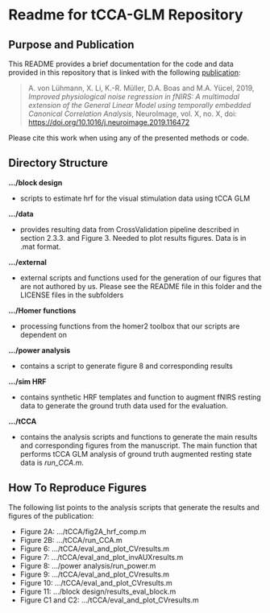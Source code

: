 # Readme for tCCA-GLM Repository
## Purpose and Publication
This README provides a brief documentation for the code and data provided in this repository that is linked with the following [publication](https://www.sciencedirect.com/science/article/pii/S1053811919310638):
> A. von Lühmann, X. Li, K.-R. Müller, D.A. Boas and M.A. Yücel, 2019, *Improved physiological noise regression in fNIRS: A multimodal extension of the General Linear Model using temporally embedded Canonical Correlation Analysis*, NeuroImage, vol. X, no. X, doi: https://doi.org/10.1016/j.neuroimage.2019.116472 

Please cite this work when using any of the presented methods or code.

## Directory Structure
**.../block design**
- scripts to estimate hrf for the visual stimulation data using tCCA GLM

**.../data**

- provides resulting data from CrossValidation pipeline described in section 2.3.3. and Figure 3. Needed to plot results figures. Data is in .mat format.

**.../external**

- external scripts and functions used for the generation of our figures that are not authored by us. Please see the README file in this folder and the LICENSE files in the subfolders

**.../Homer functions**

- processing functions from the homer2 toolbox that our scripts are dependent on

**.../power analysis**

- contains a script to generate figure 8 and corresponding results

**.../sim HRF**

- contains synthetic HRF templates and function to augment fNIRS resting data to generate the ground truth data used for the evaluation.

**.../tCCA**

- contains the analysis scripts and functions to generate the main results and corresponding figures from the manuscript. The main function that performs tCCA GLM analysis of ground truth augmented resting state data is *run_CCA.m*. 


## How To Reproduce Figures
The following list points to the analysis scripts that generate the results and figures of the publication:
- Figure 2A: .../tCCA/fig2A_hrf_comp.m
- Figure 2B: .../tCCA/run_CCA.m
- Figure 6: .../tCCA/eval_and_plot_CVresults.m
- Figure 7: .../tCCA/eval_and_plot_invAUXresults.m
- Figure 8: .../power analysis/run_power.m  
- Figure 9: .../tCCA/eval_and_plot_CVresults.m
- Figure 10: .../tCCA/eval_and_plot_CVresults.m
- Figure 11: .../block design/results_eval_block.m
- Figure C1 and C2: .../tCCA/eval_and_plot_CVresults.m

